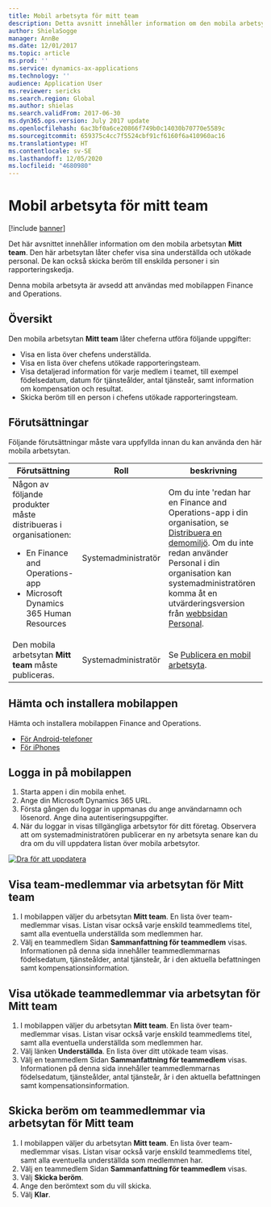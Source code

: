 ```yaml
---
title: Mobil arbetsyta för mitt team
description: Detta avsnitt innehåller information om den mobila arbetsytan för mitt team, som låter chefer se sina underställda och utökad personal. Användare kan också skicka beröm till enskilda personer i sin rapporteringskedja.
author: ShielaSogge
manager: AnnBe
ms.date: 12/01/2017
ms.topic: article
ms.prod: ''
ms.service: dynamics-ax-applications
ms.technology: ''
audience: Application User
ms.reviewer: sericks
ms.search.region: Global
ms.author: shielas
ms.search.validFrom: 2017-06-30
ms.dyn365.ops.version: July 2017 update
ms.openlocfilehash: 6ac3bf0a6ce20866f749b0c14030b70770e5589c
ms.sourcegitcommit: 659375c4cc7f5524cbf91cf6160f6a410960ac16
ms.translationtype: HT
ms.contentlocale: sv-SE
ms.lasthandoff: 12/05/2020
ms.locfileid: "4680980"
---
```

# <a name="my-team-mobile-workspace"></a>Mobil arbetsyta för mitt team

[!include [banner](../includes/banner.md)]

Det här avsnittet innehåller information om den mobila arbetsytan **Mitt team**. Den här arbetsytan låter chefer visa sina underställda och utökade personal. De kan också skicka beröm till enskilda personer i sin rapporteringskedja.

Denna mobila arbetsyta är avsedd att användas med mobilappen Finance and Operations.

## <a name="overview"></a>Översikt 
Den mobila arbetsytan **Mitt team** låter cheferna utföra följande uppgifter:

- Visa en lista över chefens underställda.
- Visa en lista över chefens utökade rapporteringsteam.
- Visa detaljerad information för varje medlem i teamet, till exempel födelsedatum, datum för tjänsteålder, antal tjänsteår, samt information om kompensation och resultat.
- Skicka beröm till en person i chefens utökade rapporteringsteam.

## <a name="prerequisites"></a>Förutsättningar
Följande förutsättningar måste vara uppfyllda innan du kan använda den här mobila arbetsytan.

<table>
<thead>
<tr class="header">
<th>Förutsättning</th>
<th>Roll</th>
<th>beskrivning</th>
</tr>
</thead>
<tbody>
<tr class="odd">
<td>Någon av följande produkter måste distribueras i organisationen:
<ul><li>En Finance and Operations-app</li>
<li>Microsoft Dynamics 365 Human Resources</li>
</ul>
</td>
<td>Systemadministratör</td>
<td>Om du inte &#39;redan har en Finance and Operations-app i din organisation, se <a href="../deployment/deploy-demo-environment.md">Distribuera en demomiljö</a>. Om du inte redan använder Personal i din organisation kan systemadministratören komma åt en utvärderingsversion från <a href="https://dynamics.microsoft.com/human-resources/overview/">webbsidan Personal</a>.
</td>
</tr>
<tr class="even">
<td>Den mobila arbetsytan <strong>Mitt team</strong> måste publiceras.</td>
<td>Systemadministratör</td>
<td>Se <a href="publish-mobile-workspace.md">Publicera en mobil arbetsyta</a>.</td>
</tr>
</tbody>
</table>

## <a name="download-and-install-the-mobile-app"></a>Hämta och installera mobilappen

Hämta och installera mobilappen Finance and Operations.

-   [För Android-telefoner](https://go.microsoft.com/fwlink/?linkid=850662)
-   [För iPhones](https://go.microsoft.com/fwlink/?linkid=850663)

## <a name="sign-in-to-the-mobile-app"></a>Logga in på mobilappen
1.  Starta appen i din mobila enhet.
2.  Ange din Microsoft Dynamics 365 URL.
3.  Första gången du loggar in uppmanas du ange användarnamn och lösenord. Ange dina autentiseringsuppgifter.
4.  När du loggar in visas tillgängliga arbetsytor för ditt företag. Observera att om systemadministratören publicerar en ny arbetsyta senare kan du dra om du vill uppdatera listan över mobila arbetsytor.

[![Dra för att uppdatera](./media/pull-to-refresh-list-of-workspaces-183x300.png)](./media/pull-to-refresh-list-of-workspaces.png)

## <a name="view-team-members-by-using-the-my-team-mobile-workspace"></a>Visa team-medlemmar via arbetsytan för Mitt team
1.  I mobilappen väljer du arbetsytan **Mitt team**. En lista över team-medlemmar visas. Listan visar också varje enskild teammedlems titel, samt alla eventuella underställda som medlemmen har.
2.  Välj en teammedlem Sidan **Sammanfattning för teammedlem** visas. Informationen på denna sida innehåller teammedlemmarnas födelsedatum, tjänsteålder, antal tjänsteår, år i den aktuella befattningen samt kompensationsinformation.

## <a name="view-extended-team-members-by-using-the-my-team-mobile-workspace"></a>Visa utökade teammedlemmar via arbetsytan för Mitt team
1.  I mobilappen väljer du arbetsytan **Mitt team**. En lista över team-medlemmar visas. Listan visar också varje enskild teammedlems titel, samt alla eventuella underställda som medlemmen har.
1.  Välj länken **Underställda**. En lista över ditt utökade team visas.
1.  Välj en teammedlem Sidan **Sammanfattning för teammedlem** visas. Informationen på denna sida innehåller teammedlemmarnas födelsedatum, tjänsteålder, antal tjänsteår, år i den aktuella befattningen samt kompensationsinformation.

## <a name="send-praise-about-team-members-by-using-the-my-team-mobile-workspace"></a>Skicka beröm om teammedlemmar via arbetsytan för Mitt team
1.  I mobilappen väljer du arbetsytan **Mitt team**. En lista över team-medlemmar visas. Listan visar också varje enskild teammedlems titel, samt alla eventuella underställda som medlemmen har.
1.  Välj en teammedlem Sidan **Sammanfattning för teammedlem** visas.
1.  Välj **Skicka beröm**. 
1. Ange den berömtext som du vill skicka. 
1. Välj **Klar**.
